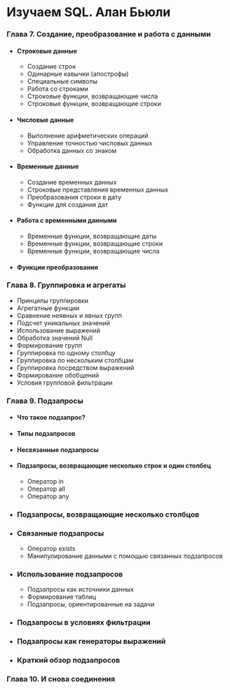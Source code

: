 # Изучаем SQL. Алан Бьюли


### Глава 7. Создание, преобразование и работа с данными

- #### Строковые данные
    * Создание строк
    * Одинарные кавычки (апострофы)
    * Специальные символы
    * Работа со строками
    * Строковые функции, возвращающие числа
    * Строковые функции, возвращающие строки
- #### Числовые данные
    - Выполнение арифметических операций
    - Управление точностью числовых данных
    - Обработка данных со знаком
- #### Временные данные
    - Создание временных данных
    - Строковые представления временных данных
    - Преобразования строки в дату
    - Функции для создания дат
- #### Работа с временными данными
    - Временные функции, возвращающие даты
    - Временные функции, возвращающие строки
    - Временные функции, возвращающие числа
- #### Функции преобразования

### Глава 8. Группировка и агрегаты

- Принципы группировки
- Агрегатные функции
- Сравнение неявных и явных групп
- Подсчет уникальных значений
- Использование выражений
- Обработка значений Null
- Формирование групп
- Группировка по одному столбцу
- Группировка по нескольким столбцам
- Группировка посредством выражений
- Формирование обобщений
- Условия групповой фильтрации


### Глава 9. Подзапросы
- #### Что такое подзапрос?
- #### Типы подзапросов
- #### Несвязанные подзапросы
- #### Подзапросы, возвращающие несколько строк и один столбец
  - Оператор in
  - Оператор all
  - Оператор any
- ### Подзапросы, возвращающие несколько столбцов
- ### Связанные подзапросы
  - Оператор exists
  - Манипулирование данными с помощью связанных подзапросов
- ### Использование подзапросов
  - Подзапросы как источники данных
  - Формирование таблиц
  - Подзапросы, ориентированные на задачи
  
- ### Подзапросы в условиях фильтрации
- ### Подзапросы как генераторы выражений
- ### Краткий обзор подзапросов

### Глава 10. И снова соединения